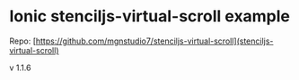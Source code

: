 
# Ionic stenciljs-virtual-scroll example

Repo: [https://github.com/mgnstudio7/stenciljs-virtual-scroll](stenciljs-virtual-scroll)

v 1.1.6
